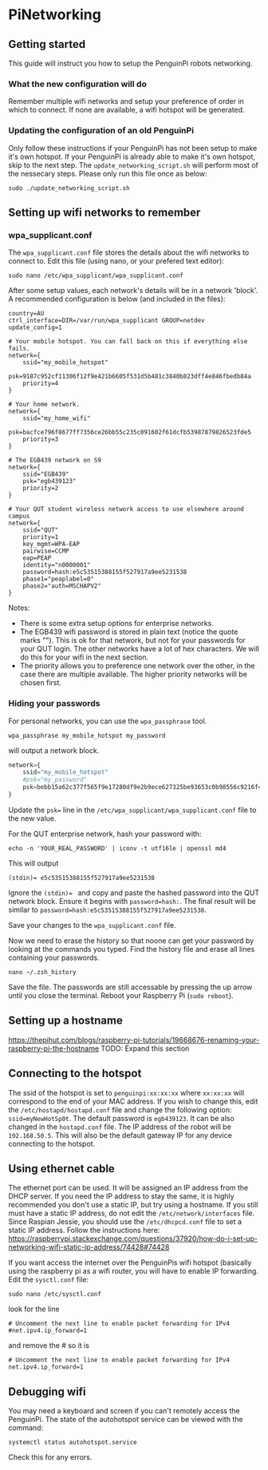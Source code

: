 # PiNetworking

## Getting started
This guide will instruct you how to setup the PenguinPi robots networking.

### What the new configuration will do
Remember multiple wifi networks and setup your preference of order in which to connect.
If none are available, a wifi hotspot will be generated.

### Updating the configuration of an old PenguinPi
Only follow these instructions if your PenguinPi has not been setup to make it's own hotspot.
If your PenguinPi is already able to make it's own hotspot, skip to the next step.
The `update_networking_script.sh` will perform most of the nessecary steps. Please only run this file once as below:
```
sudo ./update_networking_script.sh
```

## Setting up wifi networks to remember

### wpa_supplicant.conf
The `wpa_supplicant.conf` file stores the details about the wifi networks to connect to.
Edit this file (using nano, or your prefered text editor):
```shell
sudo nano /etc/wpa_supplicant/wpa_supplicant.conf
```

After some setup values, each network's details will be in a network 'block'. A recommended configuration is below (and included in the files):
```shell
country=AU
ctrl_interface=DIR=/var/run/wpa_supplicant GROUP=netdev
update_config=1

# Your mobile hotspot. You can fall back on this if everything else fails.
network={
	ssid="my_mobile_hotspot"
	psk=9187c952cf11306f12f9e421b6605f531d5b481c3840b823dff4e846fbedb84a
    priority=4
}

# Your home network.
network={
	ssid="my_home_wifi"
	psk=bacfce796f8677ff7356ce26bb55c235c091602f61dcfb53987879826523fde5
    priority=3
}

# The EGB439 network on S9
network={
	ssid="EGB439"
	psk="egb439123"
    priority=2
}

# Your QUT student wireless network access to use elsewhere around campus
network={
	ssid="QUT"
	priority=1
	key_mgmt=WPA-EAP
	pairwise=CCMP
	eap=PEAP
	identity="n0000001"
	password=hash:e5c53515388155f527917a9ee5231538
	phase1="peaplabel=0"
	phase2="auth=MSCHAPV2"
}
```
Notes:
* There is some extra setup options for enterprise networks.
* The EGB439 wifi password is stored in plain text (notice the quote marks ""). This is ok for that network, but not for your passwords for your QUT login. The other networks have a lot of hex characters. We will do this for your wifi in the next section.
* The priority allows you to preference one network over the other, in the case there are multiple available. The higher priority networks will be chosen first.


### Hiding your passwords
For personal networks, you can use the `wpa_passphrase` tool.
```shell
wpa_passphrase my_mobile_hotspot my_password
```
will output a network block.
```python
network={
	ssid="my_mobile_hotspot"
	#psk="my_password"
	psk=bebb15a62c377f565f9e17280df9e2b9ece627325be93653c0b98556c9216f49
}
```
Update the `psk=` line in the `/etc/wpa_supplicant/wpa_supplicant.conf` file to the new value.

For the QUT enterprise network, hash your password with:
```shell
echo -n 'YOUR_REAL_PASSWORD' | iconv -t utf16le | openssl md4
```

This will output 
```shell
(stdin)= e5c53515388155f527917a9ee5231538
```

Ignore the `(stdin)= ` and copy and paste the hashed password into the QUT network block. Ensure it begins with `password=hash:`. The final result will be similar to `password=hash:e5c53515388155f527917a9ee5231538`.

Save your changes to the `wpa_supplicant.conf` file.

Now we need to erase the history so that noone can get your password by looking at the commands you typed.
Find the history file and erase all lines containing your passwords.
```shell
nano ~/.zsh_history
```
Save the file. The passwords are still accessable by pressing the up arrow until you close the terminal.
Reboot your Raspberry Pi (`sudo reboot`).

## Setting up a hostname
https://thepihut.com/blogs/raspberry-pi-tutorials/19668676-renaming-your-raspberry-pi-the-hostname
TODO: Expand this section

## Connecting to the hotspot
The ssid of the hotspot is set to `penguinpi:xx:xx:xx` where `xx:xx:xx` will correspond to the end of your MAC address.
If you wish to change this, edit the `/etc/hostapd/hostapd.conf` file and change the following option: `ssid=myNewHotSp0t`.
The default password is `egb439123`. It can be also changed in the `hostapd.conf` file.
The IP address of the robot will be `192.168.50.5`. This will also be the default gateway IP for any device connecting to the hotspot.

## Using ethernet cable
The ethernet port can be used. It will be assigned an IP address from the DHCP server. If you need the IP address to stay the same, it is highly recommended you don't use a static IP, but try using a hostname. 
If you still must have a static IP address, do not edit the `/etc/network/interfaces` file. Since Raspian Jessie, you should use the `/etc/dhcpcd.conf` file to set a static IP address.
Follow the instructions here: https://raspberrypi.stackexchange.com/questions/37920/how-do-i-set-up-networking-wifi-static-ip-address/74428#74428 

If you want access the internet over the PenguinPis wifi hotspot (basically using the raspberry pi as a wifi router, you will have to enable IP forwarding.
Edit the `sysctl.conf` file:
```shell
sudo nano /etc/sysctl.conf
```
look for the line
```shell
# Uncomment the next line to enable packet forwarding for IPv4
#net.ipv4.ip_forward=1
```
and remove the # so it is
```shell
# Uncomment the next line to enable packet forwarding for IPv4
net.ipv4.ip_forward=1
```

## Debugging wifi
You may need a keyboard and screen if you can't remotely access the PenguinPi. 
The state of the autohotspot service can be viewed with the command:
```shell
systemctl status autohotspot.service
```
Check this for any errors.